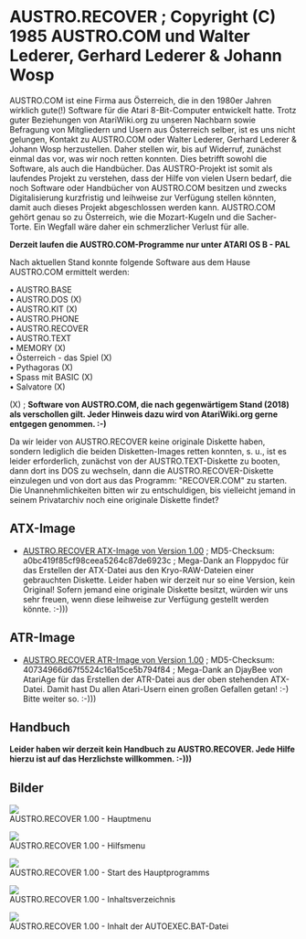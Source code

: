# AUSTRO.RECOVER ; Copyright (C) 1985 AUSTRO.COM und Walter Lederer, Gerhard Lederer & Johann Wosp  
AUSTRO.COM ist eine Firma aus Österreich, die in den 1980er Jahren wirklich gute(!) Software für die Atari 8-Bit-Computer entwickelt hatte. Trotz guter Beziehungen von AtariWiki.org zu unseren Nachbarn sowie Befragung von Mitgliedern und Usern aus Österreich selber, ist es uns nicht gelungen, Kontakt zu AUSTRO.COM oder Walter Lederer, Gerhard Lederer & Johann Wosp herzustellen. Daher stellen wir, bis auf Widerruf, zunächst einmal das vor, was wir noch retten konnten. Dies betrifft sowohl die Software, als auch die Handbücher. Das AUSTRO-Projekt ist somit als laufendes Projekt zu verstehen, dass der Hilfe von vielen Usern bedarf, die noch Software oder Handbücher von AUSTRO.COM besitzen und zwecks Digitalisierung kurzfristig und leihweise zur Verfügung stellen könnten, damit auch dieses Projekt abgeschlossen werden kann. AUSTRO.COM gehört genau so zu Österreich, wie die Mozart-Kugeln und die Sacher-Torte. Ein Wegfall wäre daher ein schmerzlicher Verlust für alle.  
  
__Derzeit laufen die AUSTRO.COM-Programme nur unter ATARI OS B - PAL__  
  
Nach aktuellen Stand konnte folgende Software aus dem Hause AUSTRO.COM ermittelt werden:  
  
• AUSTRO.BASE  
• AUSTRO.DOS (X)  
• AUSTRO.KIT (X)  
• AUSTRO.PHONE  
• AUSTRO.RECOVER  
• AUSTRO.TEXT  
• MEMORY (X)  
• Österreich - das Spiel (X)  
• Pythagoras (X)  
• Spass mit BASIC (X)  
• Salvatore (X)  
  
(X) ; __Software von AUSTRO.COM, die nach gegenwärtigem Stand (2018) als verschollen gilt. Jeder Hinweis dazu wird von AtariWiki.org gerne entgegen genommen. :-)__  
  
Da wir leider von AUSTRO.RECOVER keine originale Diskette haben, sondern lediglich die beiden Disketten-Images retten konnten, s. u., ist es leider erforderlich, zunächst von der AUSTRO.TEXT-Diskette zu booten, dann dort ins DOS zu wechseln, dann die AUSTRO.RECOVER-Diskette einzulegen und von dort aus das Programm: "RECOVER.COM" zu starten. Die Unannehmlichkeiten bitten wir zu entschuldigen, bis vielleicht jemand in seinem Privatarchiv noch eine originale Diskette findet?  
  
## ATX-Image  
- [AUSTRO.RECOVER ATX-Image von Version 1.00](attachments/Austro_Recover.ATX) ; MD5-Checksum: a0bc419f85cf98ceea5264c87de6923c ; Mega-Dank an Floppydoc für das Erstellen der ATX-Datei aus den Kryo-RAW-Dateien einer gebrauchten Diskette. Leider haben wir derzeit nur so eine Version, kein Original! Sofern jemand eine originale Diskette besitzt, würden wir uns sehr freuen, wenn diese leihweise zur Verfügung gestellt werden könnte. :-)))  
  
## ATR-Image  
- [AUSTRO.RECOVER ATR-Image von Version 1.00](attachments/Austro.Recover_1985Austro.ComAT.atr) ; MD5-Checksum: 40734966d67f5524c16a15ce5b794f84 ; Mega-Dank an DjayBee von AtariAge für das Erstellen der ATR-Datei aus der oben stehenden ATX-Datei. Damit hast Du allen Atari-Usern einen großen Gefallen getan! :-) Bitte weiter so. :-)))  
  
## Handbuch  
__Leider haben wir derzeit kein Handbuch zu AUSTRO.RECOVER. Jede Hilfe hierzu ist auf das Herzlichste willkommen. :-)))__  
  
## Bilder  
![](attachments/Austro_Recover1.jpg)  
AUSTRO.RECOVER 1.00 - Hauptmenu  
  
![](attachments/Austro_Recover2.jpg)  
AUSTRO.RECOVER 1.00 - Hilfsmenu  
  
![](attachments/Austro_Recover3.jpg)  
AUSTRO.RECOVER 1.00 - Start des Hauptprogramms  
  
![](attachments/AUSTRO.RECOVER_DIR.jpg)  
AUSTRO.RECOVER 1.00 - Inhaltsverzeichnis  
  
![](attachments/AUTOEXE.BAT-Recover.jpg)  
AUSTRO.RECOVER 1.00 - Inhalt der AUTOEXEC.BAT-Datei  
